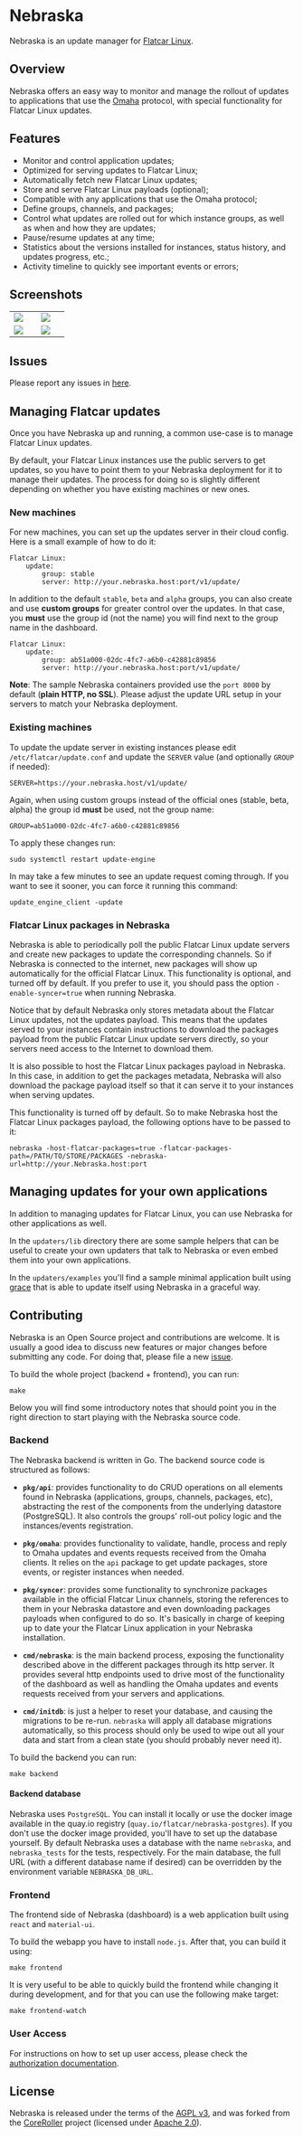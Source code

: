 # Nebraska

Nebraska is an update manager for [Flatcar Linux](https://www.flatcar-linux.org/).

## Overview

Nebraska offers an easy way to monitor and manage the rollout of updates to applications that use
the [Omaha](https://code.google.com/p/omaha/) protocol, with special functionality for Flatcar Linux updates.

## Features

- Monitor and control application updates;
- Optimized for serving updates to Flatcar Linux;
- Automatically fetch new Flatcar Linux updates;
- Store and serve Flatcar Linux payloads (optional);
- Compatible with any applications that use the Omaha protocol;
- Define groups, channels, and packages;
- Control what updates are rolled out for which instance groups, as well as when and how they are updates;
- Pause/resume updates at any time;
- Statistics about the versions installed for instances, status history, and updates progress, etc.;
- Activity timeline to quickly see important events or errors;

## Screenshots

<table>
    <tr>
        <td width="33%"><img src="https://github.com/kinvolk/nebraska/raw/screenshots/screenshots/main.png"></td>
        <td width="33%"><img src="https://github.com/kinvolk/nebraska/raw/screenshots/screenshots/flatcar_app.png"></td>
    </tr>
    <tr>
        <td width="33%"><img src="https://github.com/kinvolk/nebraska/raw/screenshots/screenshots/group_details.png"></td>
        <td width="33%"><img src="https://github.com/kinvolk/nebraska/raw/screenshots/screenshots/instance_details.png"></td>
    </tr>
</table>

## Issues

Please report any issues in [here](https://github.com/kinvolk/nebraska/issues).

## Managing Flatcar updates

Once you have Nebraska up and running, a common use-case is to manage Flatcar Linux updates.

By default, your Flatcar Linux instances use the public servers to get updates, so you have to point them to your Nebraska deployment for it to
manage their updates. The process for doing so is slightly different depending on whether you have existing machines or new ones.

### New machines

For new machines, you can set up the updates server in their cloud config. Here is a small example of how to do it:

	Flatcar Linux:
		update:
			group: stable
			server: http://your.nebraska.host:port/v1/update/

In addition to the default `stable`, `beta` and `alpha` groups, you can also create and use **custom groups** for greater control over the updates. In that case, you **must** use the group id (not the name) you will find next to the group name in the dashboard.

	Flatcar Linux:
		update:
			group: ab51a000-02dc-4fc7-a6b0-c42881c89856
			server: http://your.nebraska.host:port/v1/update/

**Note**: The sample Nebraska containers provided use the `port 8000` by default (**plain HTTP, no SSL**). Please adjust the update URL setup in your servers to match your Nebraska deployment.

### Existing machines

To update the update server in existing instances please edit `/etc/flatcar/update.conf` and update the `SERVER` value (and optionally `GROUP` if needed):

	SERVER=https://your.nebraska.host/v1/update/

Again, when using custom groups instead of the official ones (stable, beta, alpha) the group id **must** be used, not the group name:

    GROUP=ab51a000-02dc-4fc7-a6b0-c42881c89856

To apply these changes run:

	sudo systemctl restart update-engine

In may take a few minutes to see an update request coming through. If you want to see it sooner, you can force it running this command:

	update_engine_client -update

### Flatcar Linux packages in Nebraska

Nebraska is able to periodically poll the public Flatcar Linux update servers and create new packages to update the corresponding channels. So if Nebraska is connected to the internet, new packages will show up automatically for the official Flatcar Linux. This functionality is optional, and turned off by default. If you
prefer to use it, you should pass the option `-enable-syncer=true` when running Nebraska.

Notice that by default Nebraska only stores metadata about the Flatcar Linux updates, not the updates payload. This means that the updates served to your instances contain instructions to download the packages payload from the public Flatcar Linux update servers directly, so your servers need access to the Internet to download them.

It is also possible to host the Flatcar Linux packages payload in Nebraska. In this case, in addition to get the packages metadata, Nebraska will also download the package payload itself so that it can serve it to your instances when serving updates.

This functionality is turned off by default. So to make Nebraska host the Flatcar Linux packages payload, the following options have to be passed to it:

    nebraska -host-flatcar-packages=true -flatcar-packages-path=/PATH/TO/STORE/PACKAGES -nebraska-url=http://your.Nebraska.host:port

## Managing updates for your own applications

In addition to managing updates for Flatcar Linux, you can use Nebraska for other applications as well.

In the `updaters/lib` directory there are some sample helpers that can be useful to create your own updaters that talk to Nebraska or even embed them into your own applications.

In the `updaters/examples` you'll find a sample minimal application built using [grace](https://github.com/facebookgo/grace) that is able to update itself using Nebraska in a graceful way.

## Contributing

Nebraska is an Open Source project and contributions are welcome. It is usually a good idea to discuss new features or major changes before submitting any code. For doing that, please file a new [issue](https://github.com/Nebraska/Nebraska/issues).

To build the whole project (backend + frontend), you can run:

    make

Below you will find some introductory notes that should point you in the right direction to start playing with the Nebraska source code.

### Backend

The Nebraska backend is written in Go. The backend source code is structured as follows:

- **`pkg/api`**: provides functionality to do CRUD operations on all elements found in Nebraska (applications, groups, channels, packages, etc), abstracting the rest of the components from the underlying datastore (PostgreSQL). It also controls the groups' roll-out policy logic and the instances/events registration.

- **`pkg/omaha`**: provides functionality to validate, handle, process and reply to Omaha updates and events requests received from the Omaha clients. It relies on the `api` package to get update packages, store events, or register instances when needed.

- **`pkg/syncer`**: provides some functionality to synchronize packages available in the official Flatcar Linux channels, storing the references to them in your Nebraska datastore and even downloading packages payloads when configured to do so. It's basically in charge of keeping up to date your the Flatcar Linux application in your Nebraska installation.

- **`cmd/nebraska`**: is the main backend process, exposing the functionality described above in the different packages through its http server. It provides several http endpoints used to drive most of the functionality of the dashboard as well as handling the Omaha updates and events requests received from your servers and applications.

- **`cmd/initdb`**: is just a helper to reset your database, and causing the migrations to be re-run. `nebraska` will apply all database migrations automatically, so this process should only be used to wipe out all your data and start from a clean state (you should probably never need it).

To build the backend you can run:

    make backend

#### Backend database

Nebraska uses `PostgreSQL`. You can install it locally or use the docker image available in the quay.io registry (`quay.io/flatcar/nebraska-postgres`). If you don't use the docker image provided, you'll have to set up the database yourself. By default Nebraska uses a database with the name `nebraska`, and `nebraska_tests`
for the tests, respectively. For the main database, the full URL (with a different database name if desired) can be overridden by the environment variable
`NEBRASKA_DB_URL`.

### Frontend

The frontend side of Nebraska (dashboard) is a web application built using `react` and `material-ui`.

To build the webapp you have to install `node.js`. After that, you can build it using:

    make frontend

It is very useful to be able to quickly build the frontend while changing it during development, and for that you can use the following make target:

    make frontend-watch

### User Access

For instructions on how to set up user access, please check the [authorization documentation](./docs/authorization.md).

## License

Nebraska is released under the terms of the [AGPL v3](https://www.gnu.org/licenses/agpl-3.0.en.html), and was forked from the [CoreRoller](https://github.com/coreroller/coreroller) project (licensed under [Apache 2.0](http://www.apache.org/licenses/LICENSE-2.0)).
